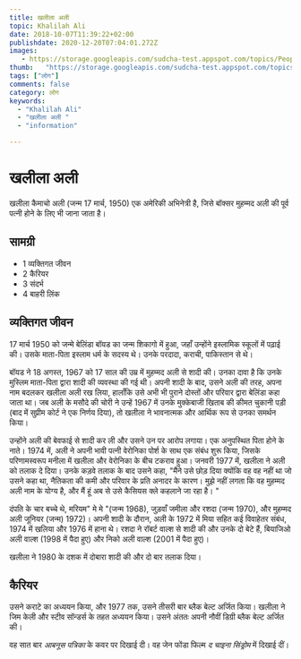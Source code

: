 ```yaml
---
title: खलीला अली 
topic: Khalilah Ali
date: 2018-10-07T11:39:22+02:00
publishdate: 2020-12-20T07:04:01.272Z
images: 
   - https://storage.googleapis.com/sudcha-test.appspot.com/topics/People/khalilah_ali/1.jpeg
thumb:   "https://storage.googleapis.com/sudcha-test.appspot.com/topics/People/khalilah_ali/thumb.jpeg"
tags: ["लोग"]
comments: false
category: लोग
keywords: 
  - "Khalilah Ali"
  - "खलीला अली "
  - "information"

---
```

<h1> खलीला अली </h1> <p> खलीला कैमाचो अली (जन्म 17 मार्च, 1950) एक अमेरिकी अभिनेत्री है, जिसे बॉक्सर मुहम्मद अली की पूर्व पत्नी होने के लिए भी जाना जाता है। </p> <h2> सामग्री </h2> <ul> <li> 1 व्यक्तिगत जीवन </li> <li> 2 कैरियर </li> <li> 3 संदर्भ </li> <li> 4 बाहरी लिंक </li> </ul> <h2> व्यक्तिगत जीवन </h2> <p> 17 मार्च 1950 को जन्मे बेलिंडा बॉयड का जन्म शिकागो में हुआ, जहाँ उन्होंने इस्लामिक स्कूलों में पढ़ाई की। उसके माता-पिता इस्लाम धर्म के सदस्य थे। उनके परदादा, कराची, पाकिस्तान से थे। </p> <p> बॉयड ने 18 अगस्त, 1967 को 17 साल की उम्र में मुहम्मद अली से शादी की। उनका दावा है कि उनके मुस्लिम माता-पिता द्वारा शादी की व्यवस्था की गई थी। अपनी शादी के बाद, उसने अली की तरह, अपना नाम बदलकर खलीला अली रख लिया, हालाँकि उसे अभी भी पुराने दोस्तों और परिवार द्वारा बेलिंडा कहा जाता था। जब अली के मसौदे की चोरी ने उन्हें 1967 में उनके मुक्केबाजी खिताब की कीमत चुकानी पड़ी (बाद में सुप्रीम कोर्ट ने एक निर्णय दिया), तो खलीला ने भावनात्मक और आर्थिक रूप से उनका समर्थन किया। </p> <p> उन्होंने अली की बेवफाई से शादी कर ली और उसने उन पर आरोप लगाया। एक अनुपस्थित पिता होने के नाते। 1974 में, अली ने अपनी भावी पत्नी वेरोनिका पोर्श के साथ एक संबंध शुरू किया, जिसके परिणामस्वरूप मनीला में खलीला और वेरोनिका के बीच टकराव हुआ। जनवरी 1977 में, खलीला ने अली को तलाक दे दिया। उनके कड़वे तलाक के बाद उसने कहा, "मैंने उसे छोड़ दिया क्योंकि वह वह नहीं था जो उसने कहा था, नैतिकता की कमी और परिवार के प्रति अनादर के कारण। मुझे नहीं लगता कि वह मुहम्मद अली नाम के योग्य है, और मैं हूं अब से उसे कैसियस क्ले कहलाने जा रहा है। "</p> <p> दंपति के चार बच्चे थे, मरियम" मे मे "(जन्म 1968), जुड़वाँ जमीला और रशदा (जन्म 1970), और मुहम्मद अली जूनियर (जन्म) 1972)। अपनी शादी के दौरान, अली के 1972 में मिया सहित कई विवाहेतर संबंध, 1974 में खलिया और 1976 में हाना थे। रशदा ने रॉबर्ट वाल्श से शादी की और उनके दो बेटे हैं, बियाजिओ अली वाल्श (1998 में पैदा हुए) और निको अली वाल्श (2001 में पैदा हुए)। </p> <p> खलीला ने 1980 के दशक में दोबारा शादी की और दो बार तलाक दिया। </p> <h2> कैरियर </h2> <p> उसने कराटे का अध्ययन किया, और 1977 तक, उसने तीसरी बार ब्लैक बेल्ट अर्जित किया। खलीला ने जिम केली और स्टीव सॉन्डर्स के तहत अध्ययन किया। उसने अंततः अपनी नौवीं डिग्री ब्लैक बेल्ट अर्जित की। </p> <p> वह सात बार <i> आबनूस पत्रिका </i> के कवर पर दिखाई दी। वह जेन फोंडा फिल्म <i> द चाइना सिंड्रोम </i> में दिखाई दीं। </P> 